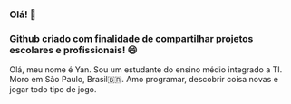 ### Olá! 👋

### Github criado com finalidade de compartilhar projetos escolares e profissionais! :smile:
Olá, meu nome é Yan. Sou um estudante do ensino médio integrado a TI. Moro em São Paulo, Brasil:brazil:. Amo programar, descobrir coisa novas e jogar todo tipo de jogo.
<!--
**Yan-Gralha/Yan-Gralha** is a ✨ _special_ ✨ repository because its `README.md` (this file) appears on your GitHub profile.

Here are some ideas to get you started:

- 🔭 I’m currently working on ...
- 🌱 I’m currently learning ...
- 👯 I’m looking to collaborate on ...
- 🤔 I’m looking for help with ...
- 💬 Ask me about ...
- 📫 How to reach me: ...
- 😄 Pronouns: ...
- ⚡ Fun fact: ...
-->

